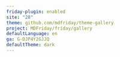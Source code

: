 ```yaml
---
friday-plugin: enabled
site: "28"
theme: github.com/mdfriday/theme-gallery
project: MDFriday/friday/gallery
defaultLanguage: en
ga: G-DJP4Y2GJJQ
defaultTheme: dark
---
```


